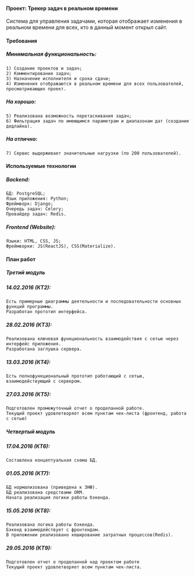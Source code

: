 #### Проект: Трекер задач в реальном времени

Система для управления задачами, которая отображает изменения в реальном времени для всех, кто в данный момент открыл сайт. 

#### Требования

##### Минимальная функциональность:

    1) Создание проектов и задач;
    2) Комментирование задач;
    3) Назначение исполнителя и срока сдачи;
    4) Изменения отображаются в реальном времени для всех пользователей, просматривающих проект.

##### На хорошо:

    5) Реализована возможность перетаскивания задач;
    6) Фильтрация задач по имеющимся параметрам и диапазонам дат (создание дедлайна).

##### На отлично:

    7) Сервис выдерживает значительные нагрузки (по 200 пользователей).
    
#### Используемые технологии
##### Backend:

    БД: PostgreSQL;
    Язык приложения: Python;
    Фреймворк: Django; 
    Очередь задач: Celery;
    Провайдер задач: Redis.
    
##### Frontend (Website):

    Языки: HTML, CSS, JS;
    Фреймворки: JS(ReactJS), CSS(Materialize).

#### План работ
##### Третий модуль

##### 14.02.2016 (КТ2):

    Есть примерные диаграммы деятельности и последовательности основных функций программы.
    Разработан прототип интерфейса.

##### 28.02.2016 (КТ3):

    Реализована ключевая функциональность взаимодействия с сетью через интерфейс приложения.
    Разработана заглушка сервера.

##### 13.03.2016 (КТ4):

    Есть полнофункциональный прототип работающий с сетью, взаимодействующий с сервером.

##### 27.03.2016 (КТ5):

    Подготовлен промежуточный отчет о проделанной работе.
    Текущий проект удовлетворяет всем пунктам чек-листа (фронтенд, работа с сетью)

##### Четвертый модуль

##### 17.04.2016 (КТ6):

    Составлена концептуальная схема БД.

##### 01.05.2016 (КТ7):

    БД нормализована (приведена к 3НФ).
    БД реализована средствами ORM.
    Начата реализация логики работы бэкенда.

##### 15.05.2016 (КТ8):

    Реализована логика работы бэкенда.
    Бэкенд взаимодействует с фронтендом.
    В приложении реализовано кеширование затратных процессов(Redis).

##### 29.05.2016 (КТ9):

    Подготовлен отчет о проделанной над проектом работе
    Текущий проект удовлетворяет всем пунктам чек-листа.

